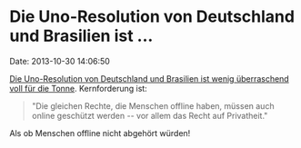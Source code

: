 Die Uno-Resolution von Deutschland und Brasilien ist \...
=========================================================

Date: 2013-10-30 14:06:50

[Die Uno-Resolution von Deutschland und Brasilien ist wenig überraschend
voll für die Tonne](http://www.heise.de/-2036328). Kernforderung ist:

> \"Die gleichen Rechte, die Menschen offline haben, müssen auch online
> geschützt werden -- vor allem das Recht auf Privatheit.\"

Als ob Menschen offline nicht abgehört würden!
